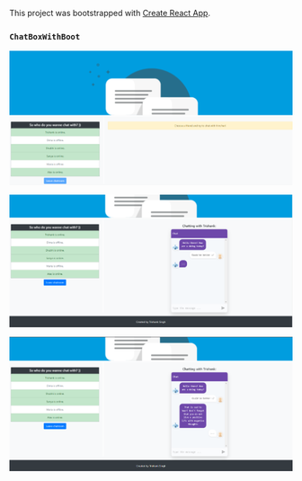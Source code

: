 This project was bootstrapped with [Create React App](https://github.com/facebook/create-react-app).


### `ChatBoxWithBoot`

![](images/one.png)

![](images/two.png)

![](images/three.png)

